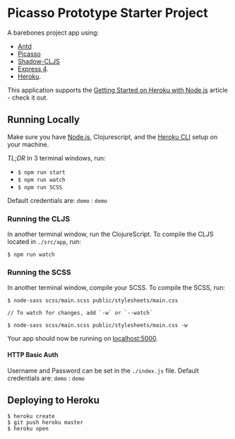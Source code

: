 # Picasso Prototype Starter Project

A barebones project app using:

* [Antd](https://ant.design/components/overview/)
* [Picasso](https://github.com/reifyhealth/picasso-pkg)
* [Shadow-CLJS](https://github.com/thheller/shadow-cljs)
* [Express 4](http://expressjs.com/).
* [Heroku](https://heroku.com/).

This application supports the [Getting Started on Heroku with Node.js](https://devcenter.heroku.com/articles/getting-started-with-nodejs) article - check it out.

## Running Locally

Make sure you have [Node.js](http://nodejs.org/), Clojurescript, and the [Heroku CLI](https://cli.heroku.com/) setup on your machine.

_TL;DR_
In 3 terminal windows, run:
* `$ npm run start`
* `$ npm run watch`
* `$ npm run SCSS`

Default credentials are:
`demo` : `demo`


### Running the CLJS
In another terminal window, run the ClojureScript. To compile the CLJS located in `./src/app`, run:

```
$ npm run watch
```

### Running the SCSS
In another terminal window, compile your SCSS. To compile the SCSS, run:

```
$ node-sass scss/main.scss public/stylesheets/main.css

// To watch for changes, add `-w` or `--watch`

$ node-sass scss/main.scss public/stylesheets/main.css -w
```

Your app should now be running on [localhost:5000](http://localhost:5000/).

#### HTTP Basic Auth
Username and Password can be set in the `./index.js` file.
Default credentials are:
`demo` : `demo`

## Deploying to Heroku

```
$ heroku create
$ git push heroku master
$ heroku open
```
